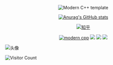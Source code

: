 <div id="title" align=center>

![Modern C++ template][github-sub-title:img]

[![Anurag's GitHub stats](https://github-readme-stats.vercel.app/api?username=XC-star3&show_icons=true&theme=tokyonight)](https://b23.tv/iEJTnPp)

[![知乎](https://img.shields.io/badge/%E7%9F%A5%E4%B9%8E-XCZ-yello)](https://www.zhihu.com/people/xcz-62-81)

[![modern cpp](https://img.shields.io/badge/code-Modern%20C++-blue)](https://learn.microsoft.com/zh-cn/cpp/cpp/welcome-back-to-cpp-modern-cpp) 
![](https://img.shields.io/badge/热爱-学习新事物-red) 
![](https://img.shields.io/badge/性格-开朗-red) 
![](https://img.shields.io/badge/爱好-科幻-blue)

</div>

![头像]([XC-main/image/头像.png](https://github.com/XC-star3/XC-star3/tree/ae217f2d0166f93de4de9de4535ac95167454205/XC-main/image))

![Visitor Count](https://profile-counter.glitch.me/XC-star3/count.svg)

[github-sub-title:img]: https://readme-typing-svg.herokuapp.com?font=Segoe+Script&center=true&lines=XC.
